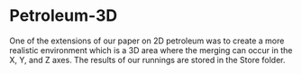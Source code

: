# Petroleum-3D
One of the extensions of our paper on 2D petroleum was to create a more realistic environment which is a 3D area where the merging can occur in the X, Y, and Z axes. The results of our runnings are stored in the Store folder.
